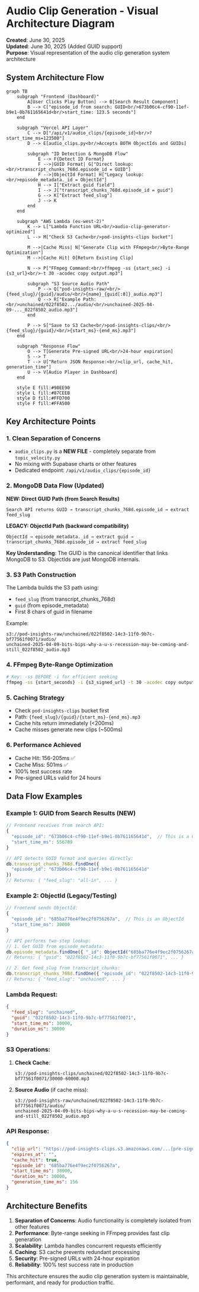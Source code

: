 # Audio Clip Generation - Visual Architecture Diagram

**Created**: June 30, 2025  
**Updated**: June 30, 2025 (Added GUID support)  
**Purpose**: Visual representation of the audio clip generation system architecture

## System Architecture Flow

```mermaid
graph TB
    subgraph "Frontend (Dashboard)"
        A[User Clicks Play Button] --> B[Search Result Component]
        B --> C["episode_id from search: GUID<br/>673b06c4-cf90-11ef-b9e1-0b761165641d<br/>start_time: 123.5 seconds"]
    end

    subgraph "Vercel API Layer"
        C --> D["/api/v1/audio_clips/{episode_id}<br/>?start_time_ms=123500"]
        D --> E[audio_clips.py<br/>Accepts BOTH ObjectIds and GUIDs]

        subgraph "ID Detection & MongoDB Flow"
            E --> F{Detect ID Format}
            F -->|GUID Format| G["Direct lookup:<br/>transcript_chunks_768d.episode_id = GUID"]
            F -->|ObjectId Format| H["Legacy lookup:<br/>episode_metadata._id = ObjectId"]
            H --> I["Extract guid field"]
            I --> J["transcript_chunks_768d.episode_id = guid"]
            G --> K["Extract feed_slug"]
            J --> K
        end
    end

    subgraph "AWS Lambda (eu-west-2)"
        K --> L["Lambda Function URL<br/>audio-clip-generator-optimized"]
        L --> M["Check S3 Cache<br/>pod-insights-clips bucket"]

        M -->|Cache Miss| N["Generate Clip with FFmpeg<br/>Byte-Range Optimization"]
        M -->|Cache Hit| O[Return Existing Clip]

        N --> P["FFmpeg Command:<br/>ffmpeg -ss {start_sec} -i {s3_url}<br/>-t 30 -acodec copy output.mp3"]

        subgraph "S3 Source Audio Path"
            P --> Q["pod-insights-raw/<br/>{feed_slug}/{guid}/audio/<br/>{name}_{guid[:8]}_audio.mp3"]
            Q --> R["Example Path:<br/>unchained/022f8502.../audio/<br/>unchained-2025-04-09-..._022f8502_audio.mp3"]
        end

        P --> S["Save to S3 Cache<br/>pod-insights-clips/<br/>{feed_slug}/{guid}/<br/>{start_ms}-{end_ms}.mp3"]
    end

    subgraph "Response Flow"
        O --> T[Generate Pre-signed URL<br/>24-hour expiration]
        S --> T
        T --> U["Return JSON Response:<br/>clip_url, cache_hit, generation_time"]
        U --> V[Audio Player in Dashboard]
    end

    style E fill:#90EE90
    style L fill:#87CEEB
    style D fill:#FFD700
    style F fill:#FFA500
```

## Key Architecture Points

### 1. **Clean Separation of Concerns**
- `audio_clips.py` is a **NEW FILE** - completely separate from `topic_velocity.py`
- No mixing with Supabase charts or other features
- Dedicated endpoint: `/api/v1/audio_clips/{episode_id}`

### 2. **MongoDB Data Flow (Updated)**

**NEW: Direct GUID Path (from Search Results)**
```
Search API returns GUID → transcript_chunks_768d.episode_id → extract feed_slug
```

**LEGACY: ObjectId Path (backward compatibility)**
```
ObjectId → episode_metadata._id → extract guid → transcript_chunks_768d.episode_id → extract feed_slug
```

**Key Understanding**: The GUID is the canonical identifier that links MongoDB to S3. ObjectIds are just MongoDB internals.

### 3. **S3 Path Construction**
The Lambda builds the S3 path using:
- `feed_slug` (from transcript_chunks_768d)
- `guid` (from episode_metadata)
- First 8 chars of guid in filename

Example:
```
s3://pod-insights-raw/unchained/022f8502-14c3-11f0-9b7c-bf77561f0071/audio/
unchained-2025-04-09-bits-bips-why-a-u-s-recession-may-be-coming-and-still_022f8502_audio.mp3
```

### 4. **FFmpeg Byte-Range Optimization**
```bash
# Key: -ss BEFORE -i for efficient seeking
ffmpeg -ss {start_seconds} -i {s3_signed_url} -t 30 -acodec copy output.mp3
```

### 5. **Caching Strategy**
- Check `pod-insights-clips` bucket first
- Path: `{feed_slug}/{guid}/{start_ms}-{end_ms}.mp3`
- Cache hits return immediately (<200ms)
- Cache misses generate new clips (~500ms)

### 6. **Performance Achieved**
- Cache Hit: 156-205ms ✅
- Cache Miss: 501ms ✅
- 100% test success rate
- Pre-signed URLs valid for 24 hours

## Data Flow Examples

### Example 1: GUID from Search Results (NEW)
```javascript
// Frontend receives from search API:
{
  "episode_id": "673b06c4-cf90-11ef-b9e1-0b761165641d",  // This is a GUID
  "start_time_ms": 556789
}

// API detects GUID format and queries directly:
db.transcript_chunks_768d.findOne({ 
  "episode_id": "673b06c4-cf90-11ef-b9e1-0b761165641d" 
})
// Returns: { "feed_slug": "all-in", ... }
```

### Example 2: ObjectId (Legacy/Testing)
```javascript
// Frontend sends ObjectId:
{
  "episode_id": "685ba776e4f9ec2f0756267a",  // This is an ObjectId
  "start_time_ms": 30000
}

// API performs two-step lookup:
// 1. Get GUID from episode_metadata:
db.episode_metadata.findOne({ "_id": ObjectId("685ba776e4f9ec2f0756267a") })
// Returns: { "guid": "022f8502-14c3-11f0-9b7c-bf77561f0071", ... }

// 2. Get feed_slug from transcript_chunks:
db.transcript_chunks_768d.findOne({ "episode_id": "022f8502-14c3-11f0-9b7c-bf77561f0071" })
// Returns: { "feed_slug": "unchained", ... }
```

### Lambda Request:
```json
{
  "feed_slug": "unchained",
  "guid": "022f8502-14c3-11f0-9b7c-bf77561f0071",
  "start_time_ms": 30000,
  "duration_ms": 30000
}
```

### S3 Operations:
1. **Check Cache**:
   ```
   s3://pod-insights-clips/unchained/022f8502-14c3-11f0-9b7c-bf77561f0071/30000-60000.mp3
   ```

2. **Source Audio** (if cache miss):
   ```
   s3://pod-insights-raw/unchained/022f8502-14c3-11f0-9b7c-bf77561f0071/audio/
   unchained-2025-04-09-bits-bips-why-a-u-s-recession-may-be-coming-and-still_022f8502_audio.mp3
   ```

### API Response:
```json
{
  "clip_url": "https://pod-insights-clips.s3.amazonaws.com/...[pre-signed-url]",
  "expires_at": "",
  "cache_hit": true,
  "episode_id": "685ba776e4f9ec2f0756267a",
  "start_time_ms": 30000,
  "duration_ms": 30000,
  "generation_time_ms": 156
}
```

## Architecture Benefits

1. **Separation of Concerns**: Audio functionality is completely isolated from other features
2. **Performance**: Byte-range seeking in FFmpeg provides fast clip generation
3. **Scalability**: Lambda handles concurrent requests efficiently
4. **Caching**: S3 cache prevents redundant processing
5. **Security**: Pre-signed URLs with 24-hour expiration
6. **Reliability**: 100% test success rate in production

This architecture ensures the audio clip generation system is maintainable, performant, and ready for production traffic.
